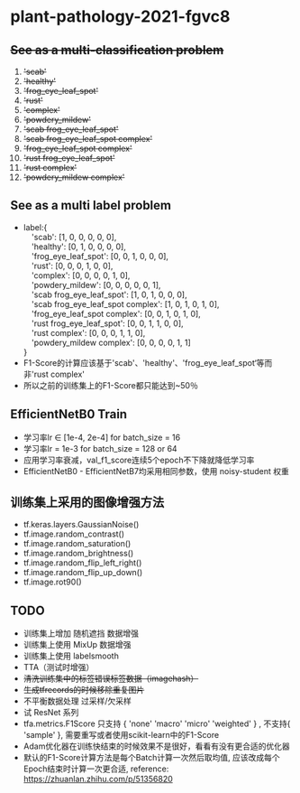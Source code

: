 # plant-pathology-2021-fgvc8
## ~~See as a multi-classification problem~~
1. ~~'scab'~~
2. ~~'healthy'~~
3. ~~'frog_eye_leaf_spot'~~
4. ~~'rust'~~
5. ~~'complex'~~
6. ~~'powdery_mildew'~~
7. ~~'scab frog_eye_leaf_spot'~~
8. ~~'scab frog_eye_leaf_spot complex'~~
9. ~~'frog_eye_leaf_spot complex'~~
10. ~~'rust frog_eye_leaf_spot'~~
11. ~~'rust complex'~~
12. ~~'powdery_mildew complex'~~
## See as a multi label problem
* label:{<br/>
&emsp;'scab': [1, 0, 0, 0, 0, 0],<br/>
&emsp;'healthy': [0, 1, 0, 0, 0, 0],<br/>
&emsp;'frog_eye_leaf_spot': [0, 0, 1, 0, 0, 0],<br/>
&emsp;'rust': [0, 0, 0, 1, 0, 0],<br/>
&emsp;'complex': [0, 0, 0, 0, 1, 0],<br/>
&emsp;'powdery_mildew': [0, 0, 0, 0, 0, 1],<br/>
&emsp;'scab frog_eye_leaf_spot': [1, 0, 1, 0, 0, 0],<br/>
&emsp;'scab frog_eye_leaf_spot complex': [1, 0, 1, 0, 1, 0],<br/>
&emsp;'frog_eye_leaf_spot complex': [0, 0, 1, 0, 1, 0],<br/>
&emsp;'rust frog_eye_leaf_spot': [0, 0, 1, 1, 0, 0],<br/>
&emsp;'rust complex': [0, 0, 0, 1, 1, 0],<br/>
&emsp;'powdery_mildew complex': [0, 0, 0, 0, 1, 1]<br/>
}<br/>
* F1-Score的计算应该基于'scab'、'healthy'、'frog_eye_leaf_spot‘等而非'rust complex'<br/>
* 所以之前的训练集上的F1-Score都只能达到~50％<br/>
## EfficientNetB0 Train
* 学习率lr ∈ [1e-4, 2e-4] for batch_size = 16<br/>
* 学习率lr = 1e-3 for batch_size = 128 or 64<br/>
* 应用学习率衰减，val_f1_score连续5个epoch不下降就降低学习率<br/>
* EfficientNetB0 - EfficientNetB7均采用相同参数，使用 noisy-student 权重<br/>
## 训练集上采用的图像增强方法
* tf.keras.layers.GaussianNoise()<br/>
* tf.image.random_contrast()<br/>
* tf.image.random_saturation()<br/>
* tf.image.random_brightness()<br/>
* tf.image.random_flip_left_right()<br/>
* tf.image.random_flip_up_down()<br/>
* tf.image.rot90()<br/>
## TODO
* 训练集上增加 随机遮挡 数据增强<br/>
* 训练集上使用 MixUp 数据增强<br/>
* 训练集上使用 labelsmooth<br/>
* TTA（测试时增强）<br/>
* ~~清洗训练集中的标签错误标签数据（imagehash）~~<br/>
* ~~生成tfrecords的时候移除重复图片~~<br/>
* 不平衡数据处理 过采样/欠采样<br/>
* 试 ResNet 系列<br/>
* tfa.metrics.F1Score 只支持 { 'none' 'macro' 'micro' 'weighted' } 
  , 不支持{ 'sample' }, 需要重写或者使用scikit-learn中的F1-Score<br/>
* Adam优化器在训练快结束的时候效果不是很好，看看有没有更合适的优化器<br/>
* 默认的F1-Score计算方法是每个Batch计算一次然后取均值, 应该改成每个Epoch结束时计算一次更合适, reference: https://zhuanlan.zhihu.com/p/51356820 <br/>
